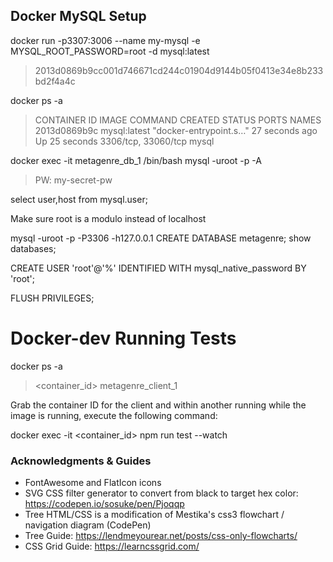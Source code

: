 ## Docker MySQL Setup

docker run -p3307:3006 --name my-mysql -e MYSQL_ROOT_PASSWORD=root -d mysql:latest
> 2013d0869b9cc001d746671cd244c01904d9144b05f0413e34e8b233bd2f4a4c

docker ps -a
> CONTAINER ID        IMAGE               COMMAND                  CREATED             STATUS                          PORTS                 NAMES
> 2013d0869b9c        mysql:latest        "docker-entrypoint.s…"   27 seconds ago      Up 25 seconds                   3306/tcp, 33060/tcp   mysql

docker exec -it metagenre_db_1 /bin/bash
mysql -uroot -p -A
> PW: my-secret-pw 

select user,host from mysql.user;
 
Make sure root is a modulo instead of localhost

mysql -uroot -p -P3306 -h127.0.0.1
CREATE DATABASE metagenre;
show databases;

CREATE USER 'root'@'%' IDENTIFIED WITH mysql_native_password BY 'root';

FLUSH PRIVILEGES;


# Docker-dev Running Tests

docker ps -a
> <container_id> metagenre_client_1

Grab the container ID for the client and within another running while the image is running, execute the following command:

docker exec -it <container_id> npm run test --watch


### Acknowledgments & Guides
* FontAwesome and FlatIcon icons 
* SVG CSS filter generator to convert from black to target hex color: https://codepen.io/sosuke/pen/Pjoqqp
* Tree HTML/CSS is a modification of Mestika's css3 flowchart / navigation diagram (CodePen)
* Tree Guide: https://lendmeyourear.net/posts/css-only-flowcharts/
* CSS Grid Guide: https://learncssgrid.com/